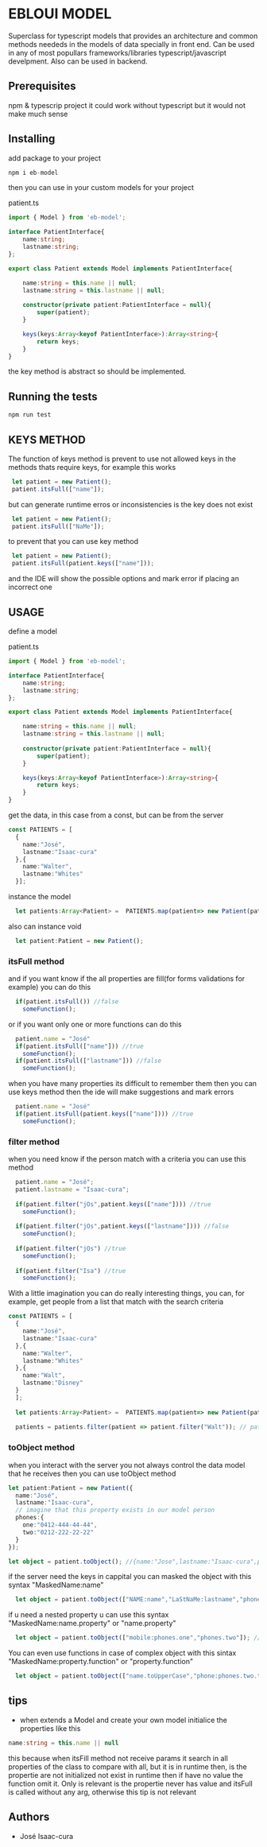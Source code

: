 # EBLOUI MODEL

Superclass for typescript models that provides an architecture and common methods neededs in the models of data specially in front end.
Can be used in any of most popullars frameworks/libraries typescript/javascript develpment. Also can be used in backend.

## Prerequisites

npm & typescrip project it could work without typescript but it would not make much sense

## Installing

add package to your project

```javascript
npm i eb-model
```

then you can use in your custom models for your project

patient.ts
```typescript
import { Model } from 'eb-model';

interface PatientInterface{
    name:string;
    lastname:string;
};

export class Patient extends Model implements PatientInterface{

    name:string = this.name || null;
    lastname:string = this.lastname || null;
    
    constructor(private patient:PatientInterface = null){
        super(patient);
    }

    keys(keys:Array<keyof PatientInterface>):Array<string>{
        return keys;
    }
}
```
the key method is abstract so should be implemented. 

## Running the tests

```javascript
npm run test
```
## KEYS METHOD

The function of keys method is prevent to use not allowed keys in the methods thats require keys, for example this works 


```typescript
 let patient = new Patient();
 patient.itsFull(["name"]);
```

but can generate runtime erros or inconsistencies is the key does not exist

```typescript
 let patient = new Patient();
 patient.itsFull(["NaMe"]);
```
to prevent that you can use key method

```typescript
 let patient = new Patient();
 patient.itsFull(patient.keys(["name"]));
```

and the IDE will show the possible options and mark error if placing an incorrect one

## USAGE

define a model

patient.ts
```typescript
import { Model } from 'eb-model';

interface PatientInterface{
    name:string;
    lastname:string;
};

export class Patient extends Model implements PatientInterface{

    name:string = this.name || null;
    lastname:string = this.lastname || null;
    
    constructor(private patient:PatientInterface = null){
        super(patient);
    }

    keys(keys:Array<keyof PatientInterface>):Array<string>{
        return keys;
    }
}
```

get the data, in this case from a const, but can be from the server

```typescript
const PATIENTS = [
  {
    name:"José",
    lastname:"Isaac-cura"
  },{
    name:"Walter",
    lastname:"Whites"
  }];
```

instance the model

```typescript
  let patients:Array<Patient> =  PATIENTS.map(patient=> new Patient(patient));
```
also can instance void

```typescript
  let patient:Patient = new Patient();
```

### itsFull method

and if you want know if the all properties are fill(for forms validations for example) you can do this

```typescript
  if(patient.itsFull()) //false
    someFunction();
```

or if you want only one or more functions can do this

```typescript
  patient.name = "José"
  if(patient.itsFull(["name"])) //true
    someFunction();
  if(patient.itsFull(["lastname"])) //false
    someFunction();
```

when you have many properties its difficult to remember them then you can use keys method then the ide will make suggestions and mark errors

```typescript
  patient.name = "José"
  if(patient.itsFull(patient.keys(["name"]))) //true
    someFunction();
```

### filter method

when you need know if the person match with a criteria you can use this method

```typescript
  patient.name = "José";
  patient.lastname = "Isaac-cura";
  
  if(patient.filter("jOs",patient.keys(["name"]))) //true
    someFunction();
    
  if(patient.filter("jOs",patient.keys(["lastname"]))) //false
    someFunction();
    
  if(patient.filter("jOs") //true
    someFunction();
  
  if(patient.filter("Isa") //true
    someFunction();
```

With a little imagination you can do really interesting things, you can, for example, get people from a list that match with the search criteria

```typescript
const PATIENTS = [
  {
    name:"José",
    lastname:"Isaac-cura"
  },{
    name:"Walter",
    lastname:"Whites"
  },{
    name:"Walt",
    lastname:"Disney"
  }
  ];
  
  let patients:Array<Patient> =  PATIENTS.map(patient=> new Patient(patient));
  
  patients = patients.filter(patient => patient.filter("Walt")); // patients now is walter whites, and walt disney persons
```

### toObject method

when you interact with the server you not always control the data model that he receives then you can use toObject method

```typescript
let patient:Patient = new Patient({
  name:"José",
  lastname:"Isaac-cura",
  // imagine that this property exists in our model person
  phones:{
    one:"0412-444-44-44",
    two:"0212-222-22-22"
  }
});

let object = patient.toObject(); //{name:"Jose",lastname:"Isaac-cura",phones:{one:"0412-444-44-44",two:"0212-222-22-22"}} 
```
if the server need the keys in cappital you can masked the object with this syntax "MaskedName:name"

```typescript
  let object = patient.toObject(["NAME:name","LaStNaMe:lastname","phones"]); //{NAME:"Jose",LaStNaMe:"Isaac-cura",phones:{one:"0412-444-44-44",two:"0212-222-22-22"}} 
```

if u need a nested property u can use this syntax "MaskedName:name.property" or "name.property"

```typescript
  let object = patient.toObject(["mobile:phones.one","phones.two"]); //{mobile:"0412-444-44-44",phones:"0212-222-22-22"} 
```

You can even use functions in case of complex object with this sintax "MaskedName:property.function" or "property.function"

```typescript
  let object = patient.toObject(["name.toUpperCase","phone:phones.two.toLowerCase"]); //{name:"JOSE",phone:"0212-222-22-22"} 
```

## tips

* when extends a Model and create your own model initialice the properties like this

 ```typescript
 name:string = this.name || null
 ```
 
 this because when itsFill method not receive params it search in all properties of the class to compare with all, but it is in runtime then, is the propertie are not initialized not exist in runtime then if have no value the function omit it. 
 Only is relevant is the propertie never has value and itsFull is called without any arg, otherwise this tip is not relevant
 



## Authors
* José Isaac-cura
